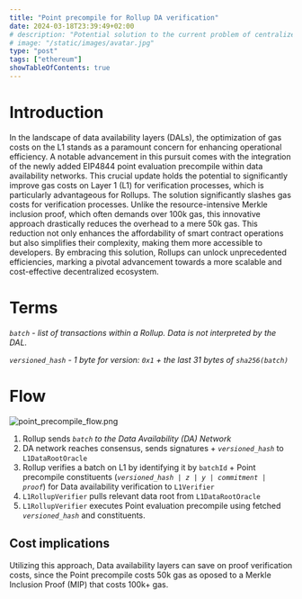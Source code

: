 ```yaml
---
title: "Point precompile for Rollup DA verification"
date: 2024-03-18T23:39:49+02:00
# description: "Potential solution to the current problem of centralized zkVM provers"
# image: "/static/images/avatar.jpg"
type: "post"
tags: ["ethereum"]
showTableOfContents: true
---
```

# Introduction

In the landscape of data availability layers (DALs), the optimization of gas costs on the L1 stands as a paramount concern for enhancing operational efficiency. A notable advancement in this pursuit comes with the integration of the newly added EIP4844 point evaluation precompile within data availability networks. This crucial update holds the potential to significantly improve gas costs on Layer 1 (L1) for verification processes, which is particularly advantageous for Rollups. The solution significantly slashes gas costs for verification processes. Unlike the resource-intensive Merkle inclusion proof, which often demands over 100k gas, this innovative approach drastically reduces the overhead to a mere 50k gas. This reduction not only enhances the affordability of smart contract operations but also simplifies their complexity, making them more accessible to developers. By embracing this solution, Rollups can unlock unprecedented efficiencies, marking a pivotal advancement towards a more scalable and cost-effective decentralized ecosystem.

# Terms

*`batch` - list of transactions within a Rollup. Data is not interpreted by the DAL.*

*`versioned_hash` - 1 byte for version: `0x1` + the last 31 bytes of `sha256(batch)`*

# Flow

![point_precompile_flow.png](https://prod-files-secure.s3.us-west-2.amazonaws.com/e610e730-653c-4403-9583-ee9605f3e05c/ddf66435-92fb-4fe6-9ebf-187b5f1c5854/point_precompile_flow.png)

1. Rollup sends *`batch` to the Data Availability (DA) Network*
2. DA network reaches consensus, sends signatures + *`versioned_hash`* to `L1DataRootOracle`
3. Rollup verifies a batch on L1 by identifying it by  `batchId` + Point precompile constituents (*`versioned_hash | z | y | commitment | proof`*) for Data availability verification to `L1Verifier`
4. `L1RollupVerifier` pulls relevant data root from `L1DataRootOracle`
5. `L1RollupVerifier` executes Point evaluation precompile using fetched *`versioned_hash`* and constituents.

## Cost implications

Utilizing this approach, Data availability layers can save on proof verification costs, since the Point precompile costs 50k gas as oposed to a Merkle Inclusion Proof (MIP) that costs 100k+ gas.